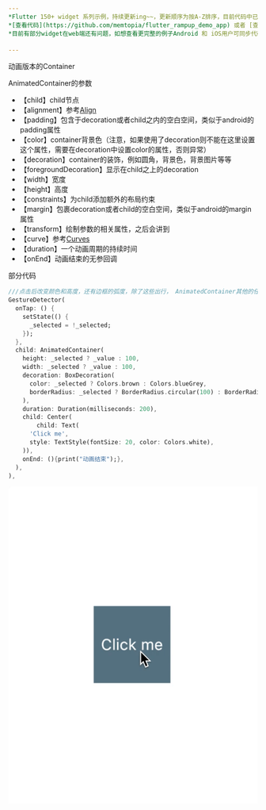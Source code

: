 ```yaml
---
*Flutter 150+ widget 系列示例，持续更新ing~~，更新顺序为按A-Z排序，目前代码中已包含151个示例。*<br>
*[查看代码](https://github.com/memtopia/flutter_rampup_demo_app) 或者 [查看web完整示例](https://memtopia.github.io)*<br>
*目前有部分widget在web端还有问题，如想查看更完整的例子Android 和 iOS用户可同步代码后编译安装到手机上查看*

---
```



动画版本的Container<br>

AnimatedContainer的参数
* 【child】child节点
* 【alignment】参考[Align](https://juejin.im/post/5e79aeba6fb9a07cda099648)
* 【padding】包含于decoration或者child之内的空白空间，类似于android的padding属性
* 【color】container背景色（注意，如果使用了decoration则不能在这里设置这个属性，需要在decoration中设置color的属性，否则异常）
* 【decoration】container的装饰，例如圆角，背景色，背景图片等等
* 【foregroundDecoration】显示在child之上的decoration
* 【width】宽度
* 【height】高度
* 【constraints】为child添加额外的布局约束
* 【margin】包裹decoration或者child的空白空间，类似于android的margin属性
* 【transform】绘制参数的相关属性，之后会讲到
* 【curve】参考[Curves](https://api.flutter-io.cn/flutter/animation/Curves-class.html)
* 【duration】一个动画周期的持续时间
* 【onEnd】动画结束的无参回调

部分代码

```dart
///点击后改变颜色和高度，还有边框的弧度，除了这些出行， AnimatedContainer其他的任何属性改变都会有动画效果
GestureDetector(
  onTap: () {
    setState(() {
      _selected = !_selected;
    });
  },
  child: AnimatedContainer(
    height: _selected ? _value : 100,
    width: _selected ? _value : 100,
    decoration: BoxDecoration(
      color: _selected ? Colors.brown : Colors.blueGrey,
      borderRadius: _selected ? BorderRadius.circular(100) : BorderRadius.circular(0),
    ),
    duration: Duration(milliseconds: 200),
    child: Center(
        child: Text(
      'Click me',
      style: TextStyle(fontSize: 20, color: Colors.white),
    )),
    onEnd: (){print("动画结束");},
  ),
),

```
![AnimatedContainer](https://github.com/memtopia/flutter_rampup/raw/master/images/AnimatedContainer.gif)

